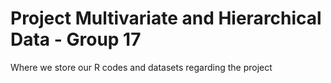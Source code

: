 # Project Multivariate and Hierarchical Data - Group 17
Where we store our R codes and datasets regarding the project
